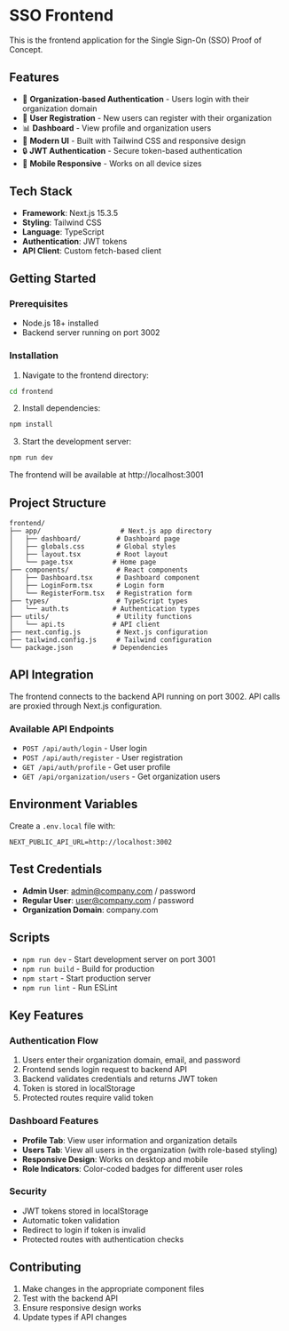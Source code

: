 # SSO Frontend

This is the frontend application for the Single Sign-On (SSO) Proof of Concept.

## Features

- 🔐 **Organization-based Authentication** - Users login with their organization domain
- 👤 **User Registration** - New users can register with their organization
- 📊 **Dashboard** - View profile and organization users
- 🎨 **Modern UI** - Built with Tailwind CSS and responsive design
- 🔒 **JWT Authentication** - Secure token-based authentication
- 📱 **Mobile Responsive** - Works on all device sizes

## Tech Stack

- **Framework**: Next.js 15.3.5
- **Styling**: Tailwind CSS
- **Language**: TypeScript
- **Authentication**: JWT tokens
- **API Client**: Custom fetch-based client

## Getting Started

### Prerequisites

- Node.js 18+ installed
- Backend server running on port 3002

### Installation

1. Navigate to the frontend directory:
```bash
cd frontend
```

2. Install dependencies:
```bash
npm install
```

3. Start the development server:
```bash
npm run dev
```

The frontend will be available at http://localhost:3001

## Project Structure

```
frontend/
├── app/                    # Next.js app directory
│   ├── dashboard/         # Dashboard page
│   ├── globals.css        # Global styles
│   ├── layout.tsx         # Root layout
│   └── page.tsx          # Home page
├── components/            # React components
│   ├── Dashboard.tsx      # Dashboard component
│   ├── LoginForm.tsx      # Login form
│   └── RegisterForm.tsx   # Registration form
├── types/                 # TypeScript types
│   └── auth.ts           # Authentication types
├── utils/                 # Utility functions
│   └── api.ts            # API client
├── next.config.js         # Next.js configuration
├── tailwind.config.js     # Tailwind configuration
└── package.json          # Dependencies
```

## API Integration

The frontend connects to the backend API running on port 3002. API calls are proxied through Next.js configuration.

### Available API Endpoints

- `POST /api/auth/login` - User login
- `POST /api/auth/register` - User registration
- `GET /api/auth/profile` - Get user profile
- `GET /api/organization/users` - Get organization users

## Environment Variables

Create a `.env.local` file with:

```
NEXT_PUBLIC_API_URL=http://localhost:3002
```

## Test Credentials

- **Admin User**: admin@company.com / password
- **Regular User**: user@company.com / password
- **Organization Domain**: company.com

## Scripts

- `npm run dev` - Start development server on port 3001
- `npm run build` - Build for production
- `npm start` - Start production server
- `npm run lint` - Run ESLint

## Key Features

### Authentication Flow
1. Users enter their organization domain, email, and password
2. Frontend sends login request to backend API
3. Backend validates credentials and returns JWT token
4. Token is stored in localStorage
5. Protected routes require valid token

### Dashboard Features
- **Profile Tab**: View user information and organization details
- **Users Tab**: View all users in the organization (with role-based styling)
- **Responsive Design**: Works on desktop and mobile
- **Role Indicators**: Color-coded badges for different user roles

### Security
- JWT tokens stored in localStorage
- Automatic token validation
- Redirect to login if token is invalid
- Protected routes with authentication checks

## Contributing

1. Make changes in the appropriate component files
2. Test with the backend API
3. Ensure responsive design works
4. Update types if API changes
